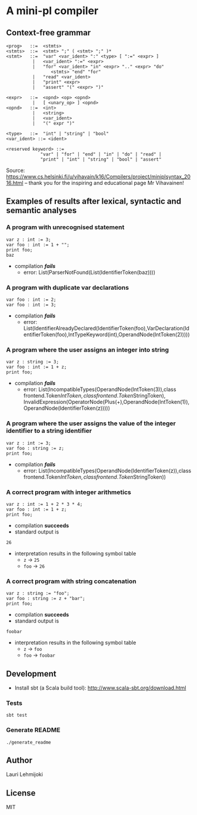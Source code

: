 
# A mini-pl compiler

## Context-free grammar

```
<prog>   ::=  <stmts>
<stmts>  ::=  <stmt> ";" ( <stmt> ";" )*
<stmt>   ::=  "var" <var_ident> ":" <type> [ ":=" <expr> ]
          |   <var_ident> ":=" <expr>
          |   "for" <var_ident> "in" <expr> ".." <expr> "do"
                 <stmts> "end" "for"
          |   "read" <var_ident>
          |   "print" <expr>
          |   "assert" "(" <expr> ")"

<expr>   ::=  <opnd> <op> <opnd>
          |   [ <unary_op> ] <opnd>
<opnd>   ::=  <int>
          |   <string>
          |   <var_ident>
          |   "(" expr ")"

<type>   ::=  "int" | "string" | "bool"
<var_ident> ::= <ident>

<reserved keyword> ::=
             "var" | "for" | "end" | "in" | "do" | "read" |
             "print" | "int" | "string" | "bool" | "assert"
```

Source: https://www.cs.helsinki.fi/u/vihavain/k16/Compilers/project/miniplsyntax_2016.html – thank you for the inspiring and educational page Mr Vihavainen!

## Examples of results after lexical, syntactic and semantic analyses


### A program with unrecognised statement

```
var z : int := 3;
var foo : int := 1 + "";
print foo;
baz
```


* compilation ___fails___
  * error: List(ParserNotFound(List(IdentifierToken(baz))))
          

### A program with duplicate var declarations

```
var foo : int := 2;
var foo : int := 3;
```


* compilation ___fails___
  * error: List(IdentifierAlreadyDeclared(IdentifierToken(foo),VarDeclaration(IdentifierToken(foo),IntTypeKeyword(int),OperandNode(IntToken(2)))))
          

### A program where the user assigns an integer into string

```
var z : string := 3;
var foo : int := 1 + z;
print foo;
```


* compilation ___fails___
  * error: List(IncompatibleTypes(OperandNode(IntToken(3)),class frontend.Token$IntToken,class frontend.Token$StringToken), InvalidExpression(OperatorNode(Plus(+),OperandNode(IntToken(1)),OperandNode(IdentifierToken(z)))))
          

### A program where the user assigns the value of the integer identifier to a string identifier

```
var z : int := 3;
var foo : string := z;
print foo;
```


* compilation ___fails___
  * error: List(IncompatibleTypes(OperandNode(IdentifierToken(z)),class frontend.Token$IntToken,class frontend.Token$StringToken))
          

### A correct program with integer arithmetics

```
var z : int := 1 + 2 * 3 * 4;
var foo : int := 1 + z;
print foo;
```


* compilation __succeeds__
* standard output is
```
26
```
* interpretation results in the following symbol table
  * `z` -> `25`
  * `foo` -> `26`

### A correct program with string concatenation

```
var z : string := "foo";
var foo : string := z + "bar";
print foo;
```


* compilation __succeeds__
* standard output is
```
foobar
```
* interpretation results in the following symbol table
  * `z` -> `foo`
  * `foo` -> `foobar`


## Development

* Install sbt (a Scala build tool): http://www.scala-sbt.org/download.html

### Tests

```
sbt test
```

### Generate README

`./generate_readme`

## Author

Lauri Lehmijoki

## License

MIT

